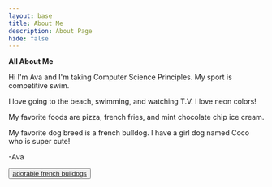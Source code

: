 ```yaml
---
layout: base
title: About Me
description: About Page
hide: false
---
```

**All About Me**

Hi I'm Ava and I'm taking Computer Science Principles. My sport is competitive swim. 

I love going to the beach, swimming, and watching T.V. I love neon colors! 

My favorite foods are pizza, french fries, and mint chocolate chip ice cream.

 My favorite dog breed is a french bulldog. I have a girl dog named Coco who is super cute!

 -Ava

<button><a href="https://www.youtube.com/watch?v=RbS_1_Ns9bM">adorable french bulldogs</a></button>